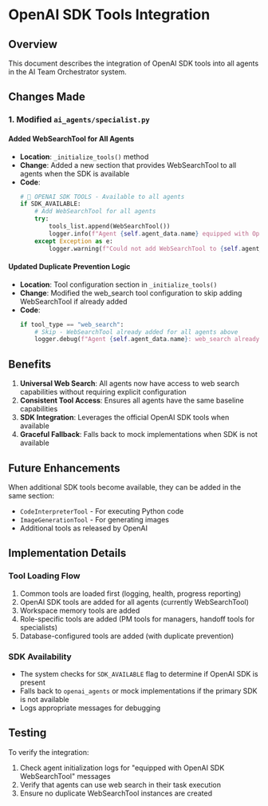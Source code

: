 # OpenAI SDK Tools Integration

## Overview
This document describes the integration of OpenAI SDK tools into all agents in the AI Team Orchestrator system.

## Changes Made

### 1. Modified `ai_agents/specialist.py`

#### Added WebSearchTool for All Agents
- **Location**: `_initialize_tools()` method
- **Change**: Added a new section that provides WebSearchTool to all agents when the SDK is available
- **Code**:
  ```python
  # 🔧 OPENAI SDK TOOLS - Available to all agents
  if SDK_AVAILABLE:
      # Add WebSearchTool for all agents
      try:
          tools_list.append(WebSearchTool())
          logger.info(f"Agent {self.agent_data.name} equipped with OpenAI SDK WebSearchTool")
      except Exception as e:
          logger.warning(f"Could not add WebSearchTool to {self.agent_data.name}: {e}")
  ```

#### Updated Duplicate Prevention Logic
- **Location**: Tool configuration section in `_initialize_tools()`
- **Change**: Modified the web_search tool configuration to skip adding WebSearchTool if already added
- **Code**:
  ```python
  if tool_type == "web_search":
      # Skip - WebSearchTool already added for all agents above
      logger.debug(f"Agent {self.agent_data.name}: web_search already equipped via SDK.")
  ```

## Benefits

1. **Universal Web Search**: All agents now have access to web search capabilities without requiring explicit configuration
2. **Consistent Tool Access**: Ensures all agents have the same baseline capabilities
3. **SDK Integration**: Leverages the official OpenAI SDK tools when available
4. **Graceful Fallback**: Falls back to mock implementations when SDK is not available

## Future Enhancements

When additional SDK tools become available, they can be added in the same section:
- `CodeInterpreterTool` - For executing Python code
- `ImageGenerationTool` - For generating images
- Additional tools as released by OpenAI

## Implementation Details

### Tool Loading Flow
1. Common tools are loaded first (logging, health, progress reporting)
2. OpenAI SDK tools are added for all agents (currently WebSearchTool)
3. Workspace memory tools are added
4. Role-specific tools are added (PM tools for managers, handoff tools for specialists)
5. Database-configured tools are added (with duplicate prevention)

### SDK Availability
- The system checks for `SDK_AVAILABLE` flag to determine if OpenAI SDK is present
- Falls back to `openai_agents` or mock implementations if the primary SDK is not available
- Logs appropriate messages for debugging

## Testing
To verify the integration:
1. Check agent initialization logs for "equipped with OpenAI SDK WebSearchTool" messages
2. Verify that agents can use web search in their task execution
3. Ensure no duplicate WebSearchTool instances are created